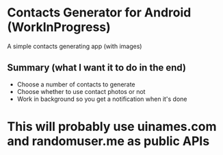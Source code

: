 # Contacts Generator for Android (WorkInProgress)

A simple contacts generating app (with images)

Summary (what I want it to do in the end)
-----------------------------------------
- Choose a number of contacts to generate
- Choose whether to use contact photos or not
- Work in background so you get a notification when it's done

This will probably use uinames.com and randomuser.me as public APIs
===================================================================
